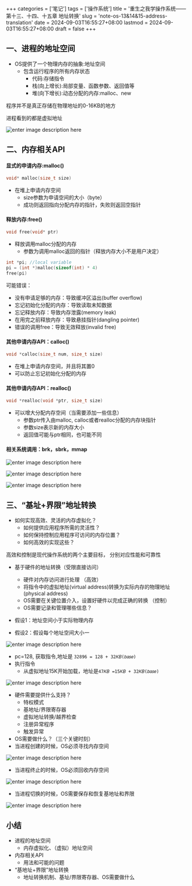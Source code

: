﻿+++
categories = ['笔记']
tags = ['操作系统']
title = '重生之我学操作系统——第十三、十四、十五章 地址转换'
slug = 'note-os-13&14&15-address-translation'
date = 2024-09-03T16:55:27+08:00
lastmod = 2024-09-03T16:55:27+08:00
draft = false
+++

## 一、进程的地址空间

- OS提供了一个物理内存的抽象:地址空间
	- 包含运行程序的所有内存状态
		- 代码:存储指令
		- 栈(向上增长):局部变量、函数参数、返回值等
		- 堆(向下增长):动态分配的内存:malloc、new
		
程序并不是真正存储在物理地址的0-16KB的地方

进程看到的都是虚拟地址

![enter image description here](https://cdn.jsdelivr.net/gh/Satori5ama/Figurebed@main/img/15.png)

## 二、内存相关API

#### 显式的申请内存:malloc()

``` cpp
void* malloc(size_t size)
```

- 在堆上申请内存空间
	- size参数为申请空间的大小（byte）
	- 成功则返回指向分配内存的指针，失败则返回空指针

#### 释放内存:free()

``` cpp
void free(void* ptr)
```

- 释放调用malloc分配的内存
	- 参数为调用malloc返回的指针（释放内存大小不是用户决定）

``` cpp
int *pi; //local variable
pi = (int *)malloc(sizeof(int) * 4)
free(pi)
```

可能错误：

- 没有申请足够的内存：导致缓冲区溢出(buffer overflow)
- 忘记初始化分配的内存：导致读取未知数据
- 忘记释放内存：导致内存泄露(memory leak)
- 在用完之前释放内存：导致悬挂指针(dangling pointer)
- 错误的调用free：导致无效释放(invalid free)

#### 其他申请内存API：calloc() 

``` cpp
void *calloc(size_t num, size_t size)
```

- 在堆上申请内存空间，并且将其置0 
- 可以防止忘记初始化分配的内存

#### 其他申请内存API：realloc()

``` cpp
void *realloc(void *ptr, size_t size)
```
- 可以增大分配内存空间（当需要添加一些信息） 
	- 参数ptr传入由malloc, calloc或者realloc分配的内存块指针 
	- 参数size表示新的内存大小 
	- 返回值可能与ptr相同，也可能不同

#### 相关系统调用：brk，sbrk，mmap

![enter image description here](https://cdn.jsdelivr.net/gh/Satori5ama/Figurebed@main/img/20.png)

![enter image description here](https://cdn.jsdelivr.net/gh/Satori5ama/Figurebed@main/img/21.png)

![enter image description here](https://cdn.jsdelivr.net/gh/Satori5ama/Figurebed@main/img/22.png)

## 三、“基址+界限”地址转换

- 如何实现高效、灵活的内存虚拟化？ 
	- 如何提供应用程序所需的灵活性？ 
	- 如何保持控制应用程序可访问的内存位置？ 
	- 如何高效的实现这些？ 

高效和控制是现代操作系统的两个主要目标， 分别对应性能和可靠性

- 基于硬件的地址转换（受限直接访问） 
	- 硬件对内存访问进行处理 （高效） 
	- 将指令中的虚拟地址(virtual address)转换为实际内存的物理地址 (physical address) 
	- OS需要在关键位置介入，设置好硬件以完成正确的转换 （控制）
	- OS需要记录和管理哪些信息？

- 假设1：地址空间小于实际物理内存
- 假设2：假设每个地址空间大小一

![enter image description here](https://cdn.jsdelivr.net/gh/Satori5ama/Figurebed@main/img/23.png)

- pc=128, 获取指令,地址是 `32896 = 128 + 32𝐾𝐵(𝑏𝑎𝑠𝑒)` 
- 执行指令 
	- 从虚拟地址15K开始加载，地址是`47𝐾𝐵 =15𝐾𝐵 + 32𝐾𝐵(𝑏𝑎𝑠𝑒)`

![enter image description here](https://cdn.jsdelivr.net/gh/Satori5ama/Figurebed@main/img/24.png)

- 硬件需要提供什么支持？ 
	-  特权模式 
	-  基地址/界限寄存器 
	-  虚拟地址转换/越界检查 
	-  注册异常程序 
	-  触发异常
- OS需要做什么？（三个关键时刻）
- 当进程创建的时候，OS必须寻找内存空间

![enter image description here](https://cdn.jsdelivr.net/gh/Satori5ama/Figurebed@main/img/25.png)

- 当进程终止的时候，OS必须回收内存空间

![enter image description here](https://cdn.jsdelivr.net/gh/Satori5ama/Figurebed@main/img/26.png)

- 当进程切换的时候，OS需要保存和恢复基地址和界限

![enter image description here](https://cdn.jsdelivr.net/gh/Satori5ama/Figurebed@main/img/27.png)

## 小结

- 进程的地址空间 
	-  内存虚拟化、（虚拟）地址空间
- 内存相关API  
	- 用法和可能的问题
- “基地址+界限”地址转换  
	- 地址转换机制、基址/界限寄存器、OS需要做什么
